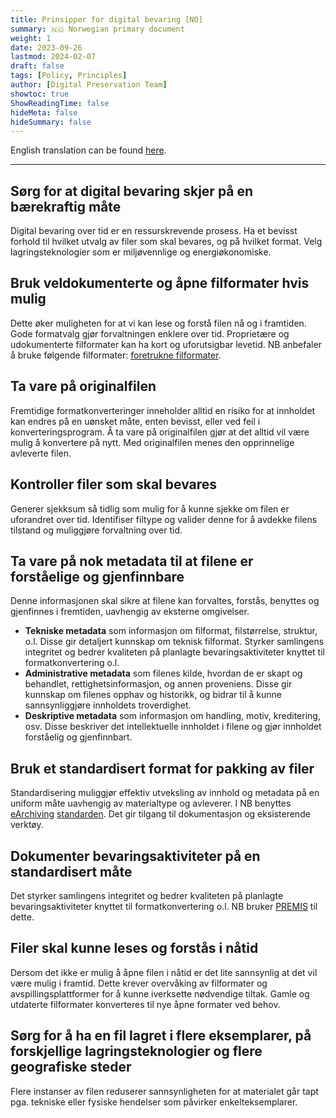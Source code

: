 ```yaml
---
title: Prinsipper for digital bevaring [NO]
summary: 🇳🇴 Norwegian primary document
weight: 1
date: 2023-09-26
lastmod: 2024-02-07
draft: false
tags: [Policy, Principles]
author: [Digital Preservation Team]
showtoc: true
ShowReadingTime: false
hideMeta: false
hideSummary: false
---
```


English translation can be found [here](/docs/principles/nln-digipres-principles-en/ "Link to the English version of this document").

---

## Sørg for at digital bevaring skjer på en bærekraftig måte

Digital bevaring over tid er en ressurskrevende prosess.
Ha et bevisst forhold til hvilket utvalg av filer som skal bevares, og på hvilket format.
Velg lagringsteknologier som er miljøvennlige og energiøkonomiske.

## Bruk veldokumenterte og åpne filformater hvis mulig

Dette øker muligheten for at vi kan lese og forstå filen nå og i framtiden.
Gode formatvalg gjør forvaltningen enklere over tid.
Proprietære og udokumenterte filformater kan ha kort og uforutsigbar levetid.
NB anbefaler å bruke følgende filformater: [foretrukne filformater](/docs/formats/ "Linken til dokumentet med liste over foretrukne filformater").

## Ta vare på originalfilen

Fremtidige formatkonverteringer inneholder alltid en risiko for at innholdet kan endres på en uønsket måte, enten bevisst, eller ved feil i konverteringsprogram.
Å ta vare på originalfilen gjør at det alltid vil være mulig å konvertere på nytt.
Med originalfilen menes den opprinnelige avleverte filen.

## Kontroller filer som skal bevares

Generer sjekksum så tidlig som mulig for å kunne sjekke om filen er uforandret over tid.
Identifiser filtype og valider denne for å avdekke filens tilstand og muliggjøre forvaltning over tid.

## Ta vare på nok metadata til at filene er forståelige og gjenfinnbare

Denne informasjonen skal sikre at filene kan forvaltes, forstås, benyttes og gjenfinnes i fremtiden, uavhengig av eksterne omgivelser.

- **Tekniske metadata** som informasjon om filformat, filstørrelse, struktur, o.l.
  Disse gir detaljert kunnskap om teknisk filformat.
  Styrker samlingens integritet og bedrer kvaliteten på planlagte bevaringsaktiviteter knyttet til formatkonvertering o.l.
- **Administrative metadata** som filenes kilde, hvordan de er skapt og behandlet, rettighetsinformasjon, og annen proveniens.
  Disse gir kunnskap om filenes opphav og historikk, og bidrar til å kunne sannsynliggjøre innholdets troverdighet.
- **Deskriptive metadata** som informasjon om handling, motiv, kreditering, osv.
  Disse beskriver det intellektuelle innholdet i filene og gjør innholdet forståelig og gjenfinnbart.

## Bruk et standardisert format for pakking av filer

Standardisering muliggjør effektiv utveksling av innhold og metadata på en uniform måte uavhengig av materialtype og avleverer.
I NB benyttes [eArchiving](https://eark.online/ "Offisiell nettsiden for E-ARK") [standarden](https://dilcis.eu/specifications "Spesifikasjoner og rettningslinjer for E-ARK med mer").
Det gir tilgang til dokumentasjon og eksisterende verktøy.

## Dokumenter bevaringsaktiviteter på en standardisert måte

Det styrker samlingens integritet og bedrer kvaliteten på planlagte bevaringsaktiviteter knyttet til formatkonvertering o.l.
NB bruker [PREMIS](https://www.loc.gov/standards/premis/ "Offisiell nettside for PREMIS") til dette.

## Filer skal kunne leses og forstås i nåtid

Dersom det ikke er mulig å åpne filen i nåtid er det lite sannsynlig at det vil være mulig i framtid.
Dette krever overvåking av filformater og avspillingsplattformer for å kunne iverksette nødvendige tiltak.
Gamle og utdaterte filformater konverteres til nye åpne formater ved behov.

## Sørg for å ha en fil lagret i flere eksemplarer, på forskjellige lagringsteknologier og flere geografiske steder

Flere instanser av filen reduserer sannsynligheten for at materialet går tapt pga. tekniske eller fysiske hendelser som påvirker enkelteksemplarer.